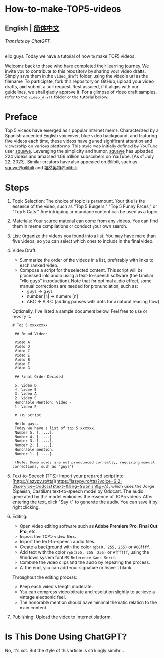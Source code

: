 # How-to-make-TOP5-videos

## **English** | [简体中文](/README-zh_cn.md)

###### Translate by ChatGPT.

ello guys. Today we have a tutorial of how to make TOP5 videos.

Welcome back to those who have completed their learning journey. We invite you to contribute to this repository by sharing your video drafts. Simply save them in the `video_draft` folder, using the video's url as the filename. To participate, fork this repository on GitHub, upload your video drafts, and submit a pull request. Rest assured, if it aligns with our guidelines, we shall gladly approve it. For a glimpse of video draft samples, refer to the `video_draft` folder or the tutorial below.

# Preface

Top 5 videos have emerged as a popular internet meme. Characterized by a Spanish-accented English voiceover, blue video background, and featuring five videos each time, these videos have gained significant attention and viewership on various platforms. This style was initially defined by YouTube user [squewe](https://www.youtube.com/@squewe). Leveraging the simplicity and humor, [squewe](https://www.youtube.com/@squewe) has uploaded 224 videos and amassed 1.06 million subscribers on YouTube. [As of July 22, 2023]. Similar creators have also appeared on Bilibili, such as [squwe@bilibili](https://space.bilibili.com/1211770205) and [坦然奥特@bilibili](https://space.bilibili.com/2014827662).

# Steps

1. Topic Selection: The choice of topic is paramount. Your title is the essence of the video, such as "Top 5 Burgers," "Top 5 Funny Faces," or "Top 5 Cats." Any intriguing or mundane content can be used as a topic.

2. Materials: Your source material can come from any videos. You can find them in meme compilations or conduct your own search.

3. List: Organize the videos you found into a list. You may have more than five videos, so you can select which ones to include in the final video.

4. Video Draft:
   - Summarize the order of the videos in a list, preferably with links to each ranked video.
   - Compose a script for the selected content. This script will be processed into audio using a text-to-speech software (the familiar "ello guys" introduction). Note that for optimal audio effect, some manual corrections are needed for pronunciation, such as:
      - guys -> gays
      - number [n] -> numero [n]
      - ABC -> A.B.C (adding pauses with dots for a natural reading flow)

   Optionally, I've listed a sample document below. Feel free to use or modify it.
   ```
   # Top 5 xxxxxxxx

    ## Found Videos

    Video A
    Video D
    Video C
    Video E
    Video B
    Video F
    Video G

    ## Final Order Decided

    5. Video D
    4. Video B
    3. Video A
    2. Video C
    Honorable Mention: Video F
    1. Video E

    # TTS Script

    Hello gays.
    Today we have a list of top 5 xxxxxx.
    Number 5. [.....]. 
    Number 4. [.....].
    Number 3. [.....].
    Number 2. [.....].
    Honorable mention.
    Number 1. [.....].

    (Note: Some words are not pronounced correctly, requiring manual corrections, such as "guys")
   ```

5. Text-to-Speech (TTS): Import your prepared script into [https://lazypy.ro/tts](https://lazypy.ro/tts/?voice=6-2-2&service=Oddcast&text=&lang=Spanish&g=A), which uses the Jorge (Spanish, Castilian) text-to-speech model by Oddcast. The audio generated by this model embodies the essence of TOP5 videos. After entering the text, click "Say It" to generate the audio. You can save it by right clicking.

6. Editing:
   - Open video editing software such as **Adobe Premiere Pro**, **Final Cut Pro**, etc.
   - Import the TOP5 video files.
   - Import the text-to-speech audio files.
   - Create a background with the color `rgb(0, 255, 255)` or `#00ffff`.
   - Add text with the color `rgb(255, 255, 255)` or `#ffffff`, using the Windows system font `MS Reference Sans Serif`.
   - Combine the video clips and the audio by repeating the process.
   - At the end, you can add your signature or leave it blank.

   Throughout the editing process:
   - Keep each video's length moderate.
   - You can compress video bitrate and resolution slightly to achieve a vintage electronic feel.
   - The honorable mention should have minimal thematic relation to the main content.

7. Publishing: Upload the video to Internet platform.

# Is This Done Using ChatGPT?

No, it's not. But the style of this article is strikingly similar...